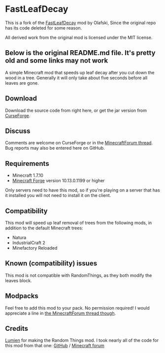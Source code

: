 # FastLeafDecay
This is a fork of the [FastLeafDecay](https://github.com/Olafski/FastLeafDecay) mod by Olafski, Since the original repo has its code deleted for some reason.

All derived work from the original mod is licensed under the MIT license.

Below is the original README.md file. It's pretty old and some links may not work
---
A simple Minecraft mod that speeds up leaf decay after you cut down the wood in a tree. Generally it will only take about five seconds before all leaves are gone.

## Download
Download the source code from right here, or get the jar version from [CurseForge](http://minecraft.curseforge.com/mc-mods/230976-fastleafdecay).

## Discuss
Comments are welcome on CurseForge or in the [MinecraftForum thread](http://www.minecraftforum.net/forums/mapping-and-modding/minecraft-mods/2196219-fastleafdecay-leaves-be-gone). Bug reports may also be entered here on GitHub.

## Requirements
* Minecraft 1.7.10
* [Minecraft Forge](http://files.minecraftforge.net/) version 10.13.0.1199 or higher
 
Only servers need to have this mod, so if you're playing on a server that has it installed you will not need to install it on the client.

## Compatibility
This mod will speed up leaf removal of trees from the following mods, in addition to the default Minecraft trees:
* Natura
* IndustrialCraft 2
* Minefactory Reloaded

## Known (compatibility) issues
This mod is not compatible with RandomThings, as they both modify the leaves block.

## Modpacks
Feel free to add this mod to your pack. No permission required! I would appreciate a line in [the MinecraftForum thread though](http://www.minecraftforum.net/forums/mapping-and-modding/minecraft-mods/2196219-fastleafdecay-leaves-be-gone).

## Credits
[Lumien](https://github.com/lumien231) for making the Random Things mod. I took nearly all of the code for this mod from that one:
[GitHub](https://github.com/lumien231/Random-Things) / [Minecraft forum](http://www.minecraftforum.net/forums/mapping-and-modding/minecraft-mods/1289551-1-6-x-1-7-2-1-7-10-random-things-2-0-remake)
